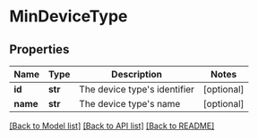 # MinDeviceType

## Properties
Name | Type | Description | Notes
------------ | ------------- | ------------- | -------------
**id** | **str** | The device type&#x27;s identifier | [optional] 
**name** | **str** | The device type&#x27;s name | [optional] 

[[Back to Model list]](../README.md#documentation-for-models) [[Back to API list]](../README.md#documentation-for-api-endpoints) [[Back to README]](../README.md)

